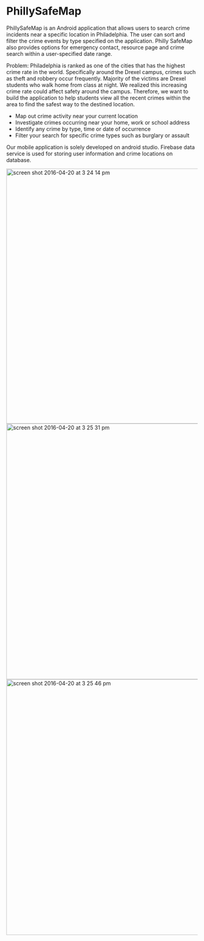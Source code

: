 # PhillySafeMap
PhillySafeMap is an Android application that allows users to search crime incidents near a specific location in Philadelphia. The user can sort and filter the crime events by type specified on the application. Philly SafeMap also provides options for emergency contact, resource page and crime search within a user-specified date range.

Problem: Philadelphia is ranked as one of the cities that has the highest crime rate in the world. Specifically around the Drexel campus, crimes such as theft and robbery occur frequently. Majority of the victims are Drexel students who walk home from class at night. We realized this increasing crime rate could affect safety around the campus. Therefore, we want to build the application to help students view all the recent crimes within the area to find the safest way to the destined location.

- Map out crime activity near your current location
- Investigate crimes occurring near your home, work or school address
- Identify any crime by type, time or date of occurrence
- Filter your search for specific crime types such as burglary or assault


Our mobile application is solely developed on android studio. Firebase data service is used for storing user information and crime locations on database. 

<img width="672" alt="screen shot 2016-04-20 at 3 24 14 pm" src="https://cloud.githubusercontent.com/assets/12979345/14689251/8bc6b496-0714-11e6-84d7-77685c05fa77.png">
<img width="674" alt="screen shot 2016-04-20 at 3 25 31 pm" src="https://cloud.githubusercontent.com/assets/12979345/14689265/9c3bc708-0714-11e6-90ea-60acf3bb4e72.png">
<img width="674" alt="screen shot 2016-04-20 at 3 25 46 pm" src="https://cloud.githubusercontent.com/assets/12979345/14689266/9dd10628-0714-11e6-8238-cd358150d023.png">

